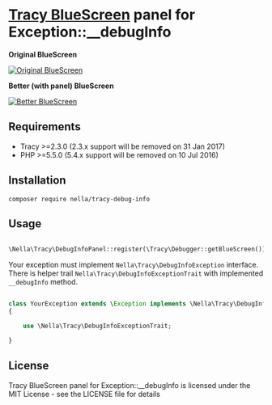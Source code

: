[Tracy BlueScreen](https://tracy.nette.org) panel for Exception::__debugInfo
============================================================================

**Original BlueScreen**

[![Original BlueScreen](https://github.com/nella/tracy-debug-info/blob/master/build/example-ClassicException.png)](https://cdn.rawgit.com/nella/tracy-debug-info/master/build/example-ClassicException.html)

**Better (with panel) BlueScreen**

[![Better BlueScreen](https://github.com/nella/tracy-debug-info/blob/master/build/example-BetterException.png)](https://cdn.rawgit.com/nella/tracy-debug-info/master/build/example-BetterException.html)

Requirements
------------
- Tracy >=2.3.0 (2.3.x support will be removed on 31 Jan 2017)
- PHP >=5.5.0 (5.4.x support will be removed on 10 Jul 2016)

Installation
------------

```
composer require nella/tracy-debug-info
```

Usage
------

```php

\Nella\Tracy\DebugInfoPanel::register(\Tracy\Debugger::getBlueScreen());

```

Your exception must implement `Nella\Tracy\DebugInfoException` interface. There is helper trail `Nella\Tracy\DebugInfoExceptionTrait` with implemented `__debugInfo` method.


```php

class YourException extends \Exception implements \Nella\Tracy\DebugInfoException
{

	use \Nella\Tracy\DebugInfoExceptionTrait;

}

```

License
-------
Tracy BlueScreen panel for Exception::__debugInfo is licensed under the MIT License - see the LICENSE file for details
